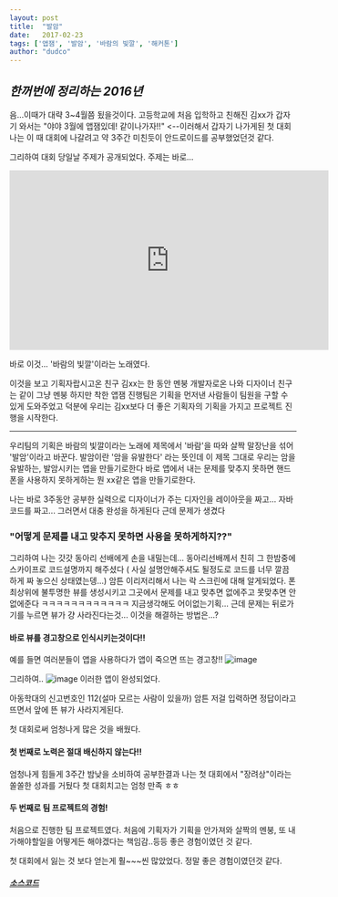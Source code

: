 ```yaml
---
layout: post
title:  "발암"
date:   2017-02-23
tags: ['앱잼', '발암', '바람의 빛깔', '해커톤']
author: "dudco"
---
```


## *한꺼번에 정리하는 2016년* ##

음...이때가 대략 3~4월쯤 됬을것이다. 고등학교에 처음 입학하고 친해진 김xx가 갑자기 와서는
"야야 3월에 앱잼있데! 같이나가자!!" <--이러해서 갑자기 나가게된 첫 대회 나는 이 때 대회에 나갈려고 약 3주간 미친듯이 안드로이드를 공부했었던것 같다.

그리하여 대회 당일날 주제가 공개되었다. 주제는 바로...

<iframe width="560" height="315" src="https://www.youtube.com/embed/RDtvoUZ4kD0" frameborder="0" allowfullscreen></iframe>

바로 이것... '바람의 빛깔'이라는 노래였다.

이것을 보고 기획자랍시고온 친구 김xx는 한 동안 멘붕 개발자로온 나와 디자이너 친구는 같이 그냥 멘붕
하지만 착한 앱잼 진행팀은 기획을 먼저낸 사람들이 팀원을 구할 수 있게 도와주었고 덕분에 우리는 김xx보다 더 좋은 기획자의 기획을 가지고 프로젝트 진행을 시작한다.

***
우리팀의 기획은 바람의 빛깔이라는 노래에 제목에서 '바람'을 따와 살짝 말장난을 섞어 '발암'이라고 바꾼다.
발암이란 '암을 유발한다' 라는 뜻인데 이 제목 그대로 우리는 암을 유발하는, 발암시키는 앱을 만들기로한다 바로 앱에서 내는 문제를 맞추지 못하면 핸드폰을 사용하지 못하게하는 뭔 xx같은 앱을 만들기로한다.

나는 바로 3주동안 공부한 실력으로 디자이너가 주는 디자인을 레이아웃을 짜고... 자바코드를 짜고... 그러면서 대충 완성을 하게된다 근데 문제가 생겼다

### "어떻게 문제를 내고 맞추지 못하면 사용을 못하게하지??" ###

그리하여 나는 갓갓 동아리 선배에게 손을 내밀는데... 동아리선배께서 친히 그 한밤중에 스카이프로 코드설명까지 해주셨다
( 사실 설명안해주셔도 될정도로 코드를 너무 깔끔하게 짜 놓으신 상태였는뎅...)
암튼 이리저리해서 나는 락 스크린에 대해 알게되었다.
 폰 최상위에 불투명한 뷰를 생성시키고 그곳에서 문제를 내고 맞추면 없에주고 못맞추면 안없에준다 ㅋㅋㅋㅋㅋㅋㅋㅋㅋㅋㅋㅋ 지금생각해도 어이없는기획...
근데 문제는 뒤로가기를 누르면 뷰가 걍 사라진다는것... 이것을 해결하는 방법은...?

#### 바로 뷰를 경고창으로 인식시키는것이다!! ####

예를 들면 여러분들이 앱을 사용하다가 앱이 죽으면 뜨는 경고창!!
![image](http://postfiles2.naver.net/MjAxNzAxMTJfMjY0/MDAxNDg0MjI1ODMxNzc0.ZjzV9u2t1taj5H0GMehx8ZVK2EtIrZWZgw_7GzRS13Qg.e4_YKzCFk8b0xXn89mP1v81v66AJuUd5mg1D5lHNNh8g.PNG.dudco1129/a0056174_5807583011a30.png?type=w2)

그리하여..
![image](http://postfiles16.naver.net/MjAxNzAxMTJfMTU1/MDAxNDg0MjI2NTY5MjYw.11DjobIfiKCMCuGQVnXfOAUThbxiKKTjDnoQY008Aawg.ZPmnML9S_b8iePg5UZ2Ef-FCv6cTIzcM2Lce96OzXVAg.PNG.dudco1129/%EC%8A%A4%ED%81%AC%EB%A6%B0%EC%83%B7_2017-01-12_%EC%98%A4%ED%9B%84_10.09.00.png?type=w2)
이러한 앱이 완성되었다.

아동학대의 신고번호인 112(설마 모르는 사람이 있을까) 암튼 저걸 입력하면 정답이라고 뜨면서 앞에 뜬 뷰가 사라지게된다.

첫 대회로써 엄청나게 많은 것을 배웠다.  

#### 첫 번째로 노력은 절대 배신하지 않는다!! ####
엄청나게 힘들게 3주간 밤낮을 소비하여 공부한결과 나는 첫 대회에서 "장려상"이라는 쏠쏠한 성과를 거뒀다 첫 대회치고는 엄청 만족 ㅎㅎ

#### 두 번째로 팀 프로젝트의 경험! ####
처음으로 진행한 팀 프로젝트였다. 처음에 기획자가 기획을 안가져와 살짝의 멘붕, 또 내가해야할일을 어떻게든 해야겠다는 책임감..등등 좋은 경험이였던 것 같다.

첫 대회에서 잃는 것 보다 얻는게 훨~~~씬 많았었다. 정말 좋은 경험이였던것 같다.

#### *[소스코드](https://github.com/dudco/balam)* ####
